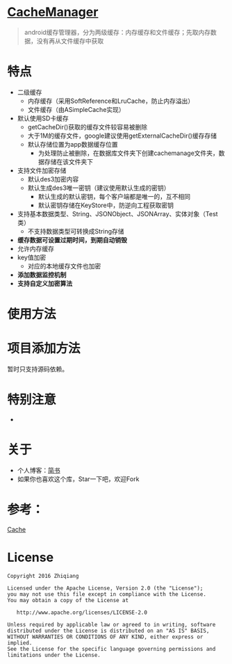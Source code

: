 
# [CacheManager](https://github.com/snailflying/CacheManager) 

> android缓存管理器，分为两级缓存：内存缓存和文件缓存；先取内存数据，没有再从文件缓存中获取

# 特点
+ 二级缓存
	+ 内存缓存（采用SoftReference和LruCache，防止内存溢出）
	+ 文件缓存（由ASimpleCache实现）
+ 默认使用SD卡缓存
    + getCacheDir()获取的缓存文件较容易被删除
    + 大于1M的缓存文件，google建议使用getExternalCacheDir()缓存存储
    + 默认存储位置为app数据缓存位置
	    + 为处理防止被删除，在数据库文件夹下创建cachemanage文件夹，数据存储在该文件夹下
+ 支持文件加密存储
    + 默认des3加密内容
    + 默认生成des3唯一密钥（建议使用默认生成的密钥）
        + 默认生成的默认密钥，每个客户端都是唯一的，互不相同
        + 默认密钥存储在KeyStore中，防逆向工程获取密钥
+ 支持基本数据类型、String、JSONObject、JSONArray、实体对象（Test类）
	+ 不支持数据类型可转换成String存储
+ **缓存数据可设置过期时间，到期自动销毁**
+ 允许内存缓存
+ key值加密
    + 对应的本地缓存文件也加密
+ **添加数据监控机制**
+ **支持自定义加密算法**


# 使用方法
#### 
	
# 项目添加方法

暂时只支持源码依赖。


# 特别注意
+ 


# 关于

+ 个人博客：[简书](https://www.jianshu.com/u/50bb4070ebb0)
+ 如果你也喜欢这个库，Star一下吧，欢迎Fork

# 参考：
[Cache](https://github.com/zyyoona7/Cache)

# License

    Copyright 2016 Zhiqiang

    Licensed under the Apache License, Version 2.0 (the "License");
    you may not use this file except in compliance with the License.
    You may obtain a copy of the License at

       http://www.apache.org/licenses/LICENSE-2.0

    Unless required by applicable law or agreed to in writing, software
    distributed under the License is distributed on an "AS IS" BASIS,
    WITHOUT WARRANTIES OR CONDITIONS OF ANY KIND, either express or implied.
    See the License for the specific language governing permissions and
    limitations under the License.